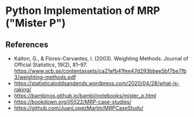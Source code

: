 # Python Implementation of MRP ("Mister P")

## References

* Kalton, G., & Flores-Cervantes, I. (2003). Weighting Methods. Journal of Official Statistics, 19(2), 81–97. https://www.scb.se/contentassets/ca21efb41fee47d293bbee5bf7be7fb3/weighting-methods.pdf
* https://statisticaloddsandends.wordpress.com/2020/04/28/what-is-raking/
* https://bambinos.github.io/bambi/notebooks/mister_p.html
* https://bookdown.org/jl5522/MRP-case-studies/
* https://github.com/JuanLopezMartin/MRPCaseStudy/
